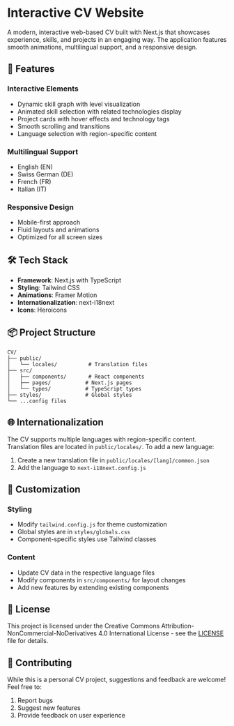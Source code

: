 # Interactive CV Website

A modern, interactive web-based CV built with Next.js that showcases experience, skills, and projects in an engaging way. The application features smooth animations, multilingual support, and a responsive design.

## 🌟 Features

### Interactive Elements
- Dynamic skill graph with level visualization
- Animated skill selection with related technologies display
- Project cards with hover effects and technology tags
- Smooth scrolling and transitions
- Language selection with region-specific content

### Multilingual Support
- English (EN)
- Swiss German (DE)
- French (FR)
- Italian (IT)

### Responsive Design
- Mobile-first approach
- Fluid layouts and animations
- Optimized for all screen sizes

## 🛠 Tech Stack

- **Framework**: Next.js with TypeScript
- **Styling**: Tailwind CSS
- **Animations**: Framer Motion
- **Internationalization**: next-i18next
- **Icons**: Heroicons

## 📦 Project Structure

```
CV/
├── public/
│   └── locales/          # Translation files
├── src/
│   ├── components/       # React components
│   ├── pages/           # Next.js pages
│   └── types/           # TypeScript types
├── styles/              # Global styles
└── ...config files
```

## 🌐 Internationalization

The CV supports multiple languages with region-specific content. Translation files are located in `public/locales/`. To add a new language:

1. Create a new translation file in `public/locales/[lang]/common.json`
2. Add the language to `next-i18next.config.js`

## 🎨 Customization

### Styling
- Modify `tailwind.config.js` for theme customization
- Global styles are in `styles/globals.css`
- Component-specific styles use Tailwind classes

### Content
- Update CV data in the respective language files
- Modify components in `src/components/` for layout changes
- Add new features by extending existing components

## 📄 License

This project is licensed under the Creative Commons Attribution-NonCommercial-NoDerivatives 4.0 International License - see the [LICENSE](LICENSE) file for details.

## 🤝 Contributing

While this is a personal CV project, suggestions and feedback are welcome! Feel free to:

1. Report bugs
2. Suggest new features
3. Provide feedback on user experience
